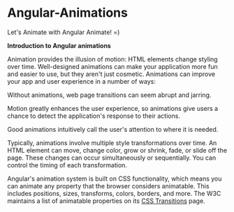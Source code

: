 # Angular-Animations
Let's Animate with Angular Animate! =)

<strong>Introduction to Angular animations</strong>

Animation provides the illusion of motion: HTML elements change styling over time. Well-designed animations can make your application more fun and easier to use, but they aren't just cosmetic. Animations can improve your app and user experience in a number of ways:

Without animations, web page transitions can seem abrupt and jarring.

Motion greatly enhances the user experience, so animations give users a chance to detect the application's response to their actions.

Good animations intuitively call the user's attention to where it is needed.

Typically, animations involve multiple style transformations over time. An HTML element can move, change color, grow or shrink, fade, or slide off the page. These changes can occur simultaneously or sequentially. You can control the timing of each transformation.

Angular's animation system is built on CSS functionality, which means you can animate any property that the browser considers animatable. This includes positions, sizes, transforms, colors, borders, and more. The W3C maintains a list of animatable properties on its <a href="https://www.w3.org/TR/css-transitions-1/">CSS Transitions</a> page.
